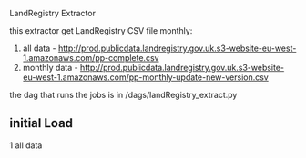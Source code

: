 LandRegistry Extractor

this extractor get LandRegistry CSV file monthly:
1. all data - http://prod.publicdata.landregistry.gov.uk.s3-website-eu-west-1.amazonaws.com/pp-complete.csv
2. monthly data - http://prod.publicdata.landregistry.gov.uk.s3-website-eu-west-1.amazonaws.com/pp-monthly-update-new-version.csv

the dag that runs the jobs is in /dags/landRegistry_extract.py

## initial Load

1 all data